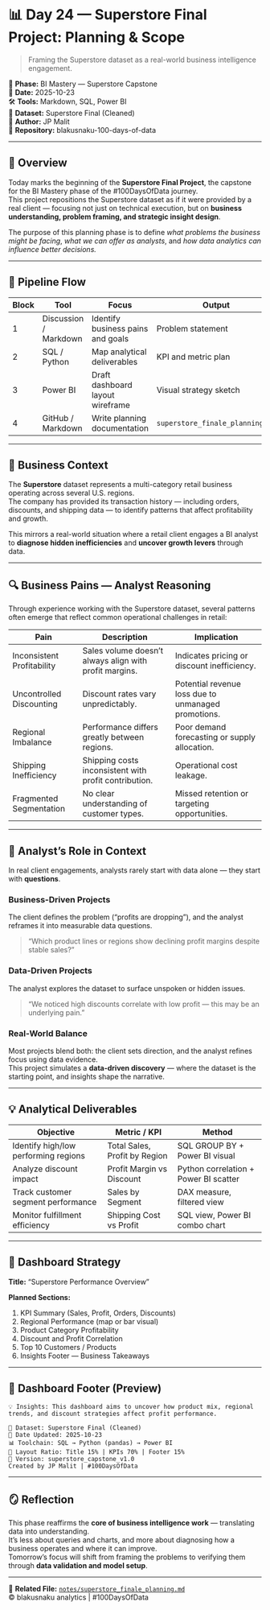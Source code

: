# 📊 Day 24 — Superstore Final Project: Planning & Scope  
> Framing the Superstore dataset as a real-world business intelligence engagement.

🧭 **Phase:** BI Mastery — Superstore Capstone  
📅 **Date:** 2025-10-23  
🛠️ **Tools:** Markdown, SQL, Power BI  
📂 **Dataset:** Superstore Final (Cleaned)  
👤 **Author:** JP Malit  
🔗 **Repository:** blakusnaku-100-days-of-data  

---

## 🎯 Overview
Today marks the beginning of the **Superstore Final Project**, the capstone for the BI Mastery phase of the #100DaysOfData journey.  
This project repositions the Superstore dataset as if it were provided by a real client — focusing not just on technical execution, but on **business understanding, problem framing, and strategic insight design**.

The purpose of this planning phase is to define *what problems the business might be facing*, *what we can offer as analysts*, and *how data analytics can influence better decisions.*

---

## 🧩 Pipeline Flow
| Block | Tool | Focus | Output |
|--------|-------|--------|---------|
| 1 | Discussion / Markdown | Identify business pains and goals | Problem statement |
| 2 | SQL / Python | Map analytical deliverables | KPI and metric plan |
| 3 | Power BI | Draft dashboard layout wireframe | Visual strategy sketch |
| 4 | GitHub / Markdown | Write planning documentation | `superstore_finale_planning.md` |

---

## 💼 Business Context
The **Superstore** dataset represents a multi-category retail business operating across several U.S. regions.  
The company has provided its transaction history — including orders, discounts, and shipping data — to identify patterns that affect profitability and growth.

This mirrors a real-world situation where a retail client engages a BI analyst to **diagnose hidden inefficiencies** and **uncover growth levers** through data.

---

## 🔍 Business Pains — Analyst Reasoning

Through experience working with the Superstore dataset, several patterns often emerge that reflect common operational challenges in retail:

| Pain | Description | Implication |
|------|--------------|-------------|
| Inconsistent Profitability | Sales volume doesn’t always align with profit margins. | Indicates pricing or discount inefficiency. |
| Uncontrolled Discounting | Discount rates vary unpredictably. | Potential revenue loss due to unmanaged promotions. |
| Regional Imbalance | Performance differs greatly between regions. | Poor demand forecasting or supply allocation. |
| Shipping Inefficiency | Shipping costs inconsistent with profit contribution. | Operational cost leakage. |
| Fragmented Segmentation | No clear understanding of customer types. | Missed retention or targeting opportunities. |

---

## 🧠 Analyst’s Role in Context

In real client engagements, analysts rarely start with data alone — they start with **questions**.

### **Business-Driven Projects**
The client defines the problem (“profits are dropping”), and the analyst reframes it into measurable data questions.  
> “Which product lines or regions show declining profit margins despite stable sales?”

### **Data-Driven Projects**
The analyst explores the dataset to surface unspoken or hidden issues.  
> “We noticed high discounts correlate with low profit — this may be an underlying pain.”

### **Real-World Balance**
Most projects blend both: the client sets direction, and the analyst refines focus using data evidence.  
This project simulates a **data-driven discovery** — where the dataset is the starting point, and insights shape the narrative.

---

## 💡 Analytical Deliverables
| Objective | Metric / KPI | Method |
|------------|---------------|--------|
| Identify high/low performing regions | Total Sales, Profit by Region | SQL GROUP BY + Power BI visual |
| Analyze discount impact | Profit Margin vs Discount | Python correlation + Power BI scatter |
| Track customer segment performance | Sales by Segment | DAX measure, filtered view |
| Monitor fulfillment efficiency | Shipping Cost vs Profit | SQL view, Power BI combo chart |

---

## 🧭 Dashboard Strategy
**Title:** “Superstore Performance Overview”  

**Planned Sections:**
1. KPI Summary (Sales, Profit, Orders, Discounts)  
2. Regional Performance (map or bar visual)  
3. Product Category Profitability  
4. Discount and Profit Correlation  
5. Top 10 Customers / Products  
6. Insights Footer — Business Takeaways  

---

## 🧡 Dashboard Footer (Preview)
```
💡 Insights: This dashboard aims to uncover how product mix, regional trends, and discount strategies affect profit performance.

📂 Dataset: Superstore Final (Cleaned)
📅 Date Updated: 2025-10-23
📊 Toolchain: SQL → Python (pandas) → Power BI
🧭 Layout Ratio: Title 15% | KPIs 70% | Footer 15%
📁 Version: superstore_capstone_v1.0
Created by JP Malit | #100DaysOfData
```

---

## 🪞 Reflection
This phase reaffirms the **core of business intelligence work** — translating data into understanding.  
It’s less about queries and charts, and more about diagnosing how a business operates and where it can improve.  
Tomorrow’s focus will shift from framing the problems to verifying them through **data validation and model setup**.

---

📘 **Related File:** [`notes/superstore_finale_planning.md`](../notes/superstore_finale_planning.md)  
© blakusnaku analytics | #100DaysOfData